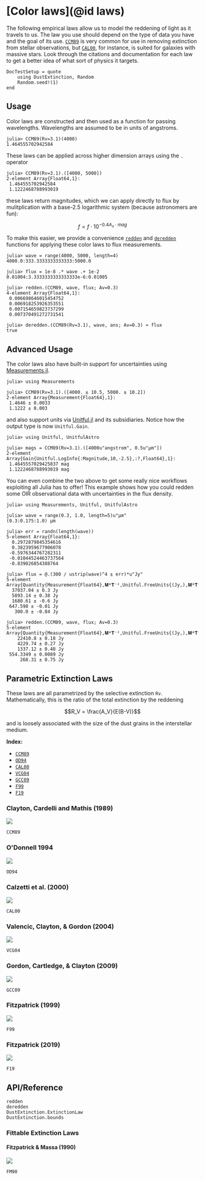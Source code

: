 
# [Color laws](@id laws)

The following empirical laws allow us to model the reddening of light as it travels to us. The law you use should depend on the type of data you have and the goal of its use. [`CCM89`](@ref) is very common for use in removing extinction from stellar observations, but [`CAL00`](@ref), for instance, is suited for galaxies with massive stars. Look through the citations and documentation for each law to get a better idea of what sort of physics it targets.

```@meta
DocTestSetup = quote
    using DustExtinction, Random
    Random.seed!(1)
end
```

## Usage

Color laws are constructed and then used as a function for passing wavelengths. Wavelengths are assumed to be in units of angstroms.

```jldoctest
julia> CCM89(Rv=3.1)(4000)
1.464555702942584

```

These laws can be applied across higher dimension arrays using the `.` operator

```jldoctest
julia> CCM89(Rv=3.1).([4000, 5000])
2-element Array{Float64,1}:
 1.464555702942584
 1.1222468788993019

```

these laws return magnitudes, which we can apply directly to flux by mulitplication with a base-2.5 logarithmic system (because astronomers are fun):

```math
f = f \cdot 10 ^ {-0.4A_v\cdot mag}
```

To make this easier, we provide a convenience [`redden`](@ref) and [`deredden`](@ref) functions for applying these color laws to flux measurements.

```jldoctest
julia> wave = range(4000, 5000, length=4)
4000.0:333.3333333333333:5000.0

julia> flux = 1e-8 .* wave .+ 1e-2
0.01004:3.3333333333333333e-6:0.01005

julia> redden.(CCM89, wave, flux; Av=0.3)
4-element Array{Float64,1}:
 0.006698646015454752
 0.006918253926353551
 0.007154659823737299
 0.007370491272731541

julia> deredden.(CCM89(Rv=3.1), wave, ans; Av=0.3) ≈ flux
true

```

## Advanced Usage

The color laws also have built-in support for uncertainties using [Measurements.jl](https://github.com/juliaphysics/measurements.jl).

```jldoctest
julia> using Measurements

julia> CCM89(Rv=3.1).([4000. ± 10.5, 5000. ± 10.2])
2-element Array{Measurement{Float64},1}:
 1.4646 ± 0.0033
 1.1222 ± 0.003

```

and also support units via [Unitful.jl](https://github.com/painterqubits/unitful.jl) and its subsidiaries. Notice how the output type is now `Unitful.Gain`.

```jldoctest
julia> using Unitful, UnitfulAstro

julia> mags = CCM89(Rv=3.1).([4000u"angstrom", 0.5u"μm"])
2-element Array{Gain{Unitful.LogInfo{:Magnitude,10,-2.5},:?,Float64},1}:
 1.4645557029425837 mag
 1.1222468788993019 mag

```

You can even combine the two above to get some really nice workflows exploiting all Julia has to offer! This example shows how you could redden some OIR observational data with uncertainties in the flux density.

```jldoctest
julia> using Measurements, Unitful, UnitfulAstro

julia> wave = range(0.3, 1.0, length=5)u"μm"
(0.3:0.175:1.0) μm

julia> err = randn(length(wave))
5-element Array{Float64,1}:
  0.2972879845354616
  0.3823959677906078
 -0.5976344767282311
 -0.01044524463737564
 -0.839026854388764

julia> flux = @.(300 / ustrip(wave)^4 ± err)*u"Jy"
5-element Array{Quantity{Measurement{Float64},𝐌*𝐓⁻²,Unitful.FreeUnits{(Jy,),𝐌*𝐓⁻²,nothing}},1}:
  37037.04 ± 0.3 Jy
  5893.14 ± 0.38 Jy
  1680.61 ± -0.6 Jy
 647.598 ± -0.01 Jy
   300.0 ± -0.84 Jy

julia> redden.(CCM89, wave, flux; Av=0.3)
5-element Array{Quantity{Measurement{Float64},𝐌*𝐓⁻²,Unitful.FreeUnits{(Jy,),𝐌*𝐓⁻²,nothing}},1}:
    22410.8 ± 0.18 Jy
    4229.74 ± 0.27 Jy
    1337.12 ± 0.48 Jy
 554.3349 ± 0.0089 Jy
     268.31 ± 0.75 Jy

```

## Parametric Extinction Laws

These laws are all parametrized by the selective extinction `Rv`. Mathematically, this is the ratio of the total extinction by the reddening

```math
R_V = \frac{A_V}{E(B-V)}
```

and is loosely associated with the size of the dust grains in the interstellar medium.

**Index:**
- [`CCM89`](@ref)
- [`OD94`](@ref)
- [`CAL00`](@ref)
- [`VCG04`](@ref)
- [`GCC09`](@ref)
- [`F99`](@ref)
- [`F19`](@ref)

### Clayton, Cardelli and Mathis (1989)

![](assets/ccm89_plot.svg)

```@docs
CCM89
```

### O'Donnell 1994

![](assets/od94_plot.svg)

```@docs
OD94
```

### Calzetti et al. (2000)

![](assets/cal00_plot.svg)

```@docs
CAL00
```

### Valencic, Clayton, & Gordon (2004)

![](assets/vcg04_plot.svg)

```@docs
VCG04
```

### Gordon, Cartledge, & Clayton (2009)

![](assets/gcc09_plot.svg)

```@docs
GCC09
```

### Fitzpatrick (1999)

![](assets/F99_plot.svg)

```@docs
F99
```

### Fitzpatrick (2019)

![](assets/F19_plot.svg)

```@docs
F19
```

## API/Reference

```@docs
redden
deredden
DustExtinction.ExtinctionLaw
DustExtinction.bounds
```

### Fittable Extinction Laws

#### Fitzpatrick & Massa (1990)

![](assets/FM90_plot.svg)

```@docs
FM90
```
